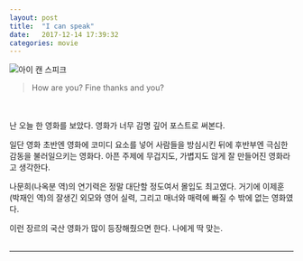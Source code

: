 ```yaml
---
layout: post
title:  "I can speak"
date:   2017-12-14 17:39:32
categories: movie
---
```


![아이 캔 스피크](https://i.loli.net/2017/12/15/5a338dc3157a4.jpg)
<blockquote class="q1">How are you? Fine thanks and you?</blockquote>
<br><br>
난 오늘 한 영화를 보았다. 영화가 너무 감명 깊어 포스트로 써본다.

일단 영화 초반엔 영화에 코미디 요소를 넣어 사람들을 방심시킨 뒤에 후반부엔 극심한 감동을 불러일으키는 영화다. 아픈 주제에 무겁지도, 가볍지도 않게 잘 만들어진 영화라고 생각한다. 

나문희(나옥분 역)의 연기력은 정말 대단할 정도여서 몰입도 최고였다. 거기에 이제훈 (박재인 역)의 잘생긴 외모와 영어 실력, 그리고 매너와 매력에 빠질 수 밖에 없는 영화였다. 

이런 장르의 국산 영화가 많이 등장해줬으면 한다. 나에게 딱 맞는.
<br><br>
<hr id="line">
<br><br><br><br><br>




